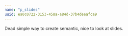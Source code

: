 ```yaml
---
name: "p_slides"
uuid: ea0c0722-3153-458a-a84d-37b4deeafca9
---
```


Dead simple way to create semantic, nice to look at slides.
